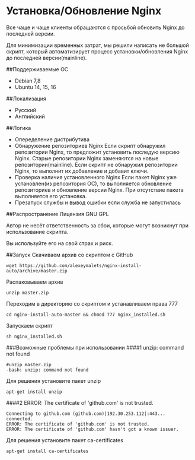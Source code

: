 # Установка/Обновление Nginx

Все чаще и чаще клиенты обращаются с просьбой обновить Nginx до последней версии.

Для минимизации временных затрат, мы решили написать не большой скрипт, который автоматизирует процесс установки/обновления Nginx до последней версии(mainline).

##Поддерживаемые ОС
* Debian 7,8
* Ubuntu 14, 15, 16

##Локализация
* Русский
* Английский

##Логика
* Опеределение дистрибутива
* Обнаружение репозиториев Nginx
Если скрипт обнаружил репозитории Nginx, то предложит установить последую версию Nginx. Старые репозитории Nginx заменяются на новые репозитории(mainline).
Если скрипт не обнаружил репозитории Nginx, то выполнит их добавление и добавит ключи.
* Проверка наличия установленного Nginx
Если пакет Nginx уже установлен(из репозитория ОС), то выполняется обновление репозиториев и обновление версии Nginx. 
При отсутствие пакета выполняется его установка.
* Презапуск службы и вывод ошибки если служба не запустилась

##Распространение
Лицензия GNU GPL

Автор не несёт ответственность за сбои, которые могут возникнут при использование скрипта. 

Вы используйте его на свой страх и риск.


##Запуск
Скачиваем архив со скриптом с GitHub
```
wget https://github.com/alexeymalets/nginx-install-auto/archive/master.zip
```
Распаковываем архив
```
unzip master.zip
```
Переходим в директорию со скриптом и устанавливаем права 777
```
cd nginx-install-auto-master && chmod 777 nginx_installed.sh
```
Запускаем скрипт
```
sh nginx_installed.sh
```
###Возможные проблемы при использовании
####1 unzip: command not found
```
#unzip master.zip
-bash: unzip: command not found
```
Для решения установите пакет unzip
```
apt-get install unzip
```
####2 ERROR: The certificate of 'github.com' is not trusted.
```
Connecting to github.com (github.com)|192.30.253.112|:443... connected.
ERROR: The certificate of 'github.com' is not trusted.
ERROR: The certificate of 'github.com' hasn't got a known issuer.
```
Для решения установите пакет ca-certificates
```
apt-get install ca-certificates
```